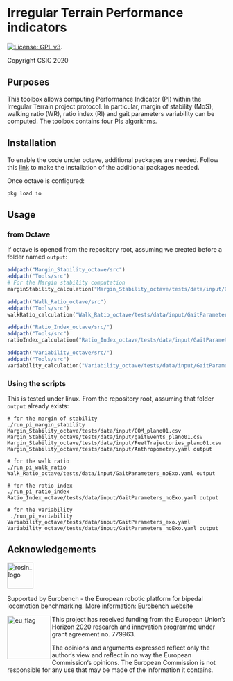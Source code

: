 # Irregular Terrain Performance indicators

[![License: GPL v3](https://img.shields.io/badge/License-GPLv3-blue.svg)](https://www.gnu.org/licenses/gpl-3.0).

Copyright CSIC 2020

## Purposes

This toolbox allows computing Performance Indicator (PI) within the Irregular Terrain project protocol.
In particular, margin of stability (MoS), walking ratio (WR), ratio index (RI) and gait parameters variability can be computed.
The toolbox contains four PIs algorithms.

## Installation

To enable the code under octave, additional packages are needed.
Follow this [link](https://octave.org/doc/v4.2.1/Installing-and-Removing-Packages.html) to make the installation of the additional packages needed.

Once octave is configured:

```console
pkg load io
```

## Usage

### from Octave

If octave is opened from the repository root, assuming we created before a folder named `output`:

```octave
addpath("Margin_Stability_octave/src")
addpath("Tools/src")
# For the Margin stability computation
marginStability_calculation("Margin_Stability_octave/tests/data/input/COM_plano01.csv", "Margin_Stability_octave/tests/data/input/gaitEvents_plano01.csv", "Margin_Stability_octave/tests/data/input/FeetTrajectories_plano01.csv", "Margin_Stability_octave/tests/data/input/Anthropometry.yaml", "output")
```

```octave
addpath("Walk_Ratio_octave/src")
addpath("Tools/src")
walkRatio_calculation("Walk_Ratio_octave/tests/data/input/GaitParameters_noExo.yaml", "output")
```

```octave
addpath("Ratio_Index_octave/src/")
addpath("Tools/src")
ratioIndex_calculation("Ratio_Index_octave/tests/data/input/GaitParameters_noExo.yaml", "output")
```

```octave
addpath("Variability_octave/src/")
addpath("Tools/src")
variability_calculation("Variability_octave/tests/data/input/GaitParameters_exo.yaml", "Variability_octave/tests/data/input/GaitParameters_noExo.yaml", "output")
```

### Using the scripts

This is tested under linux.
From the repository root, assuming that folder `output` already exists:

```term
# for the margin of stability
./run_pi_margin_stability Margin_Stability_octave/tests/data/input/COM_plano01.csv Margin_Stability_octave/tests/data/input/gaitEvents_plano01.csv Margin_Stability_octave/tests/data/input/FeetTrajectories_plano01.csv Margin_Stability_octave/tests/data/input/Anthropometry.yaml output

# for the walk ratio
./run_pi_walk_ratio Walk_Ratio_octave/tests/data/input/GaitParameters_noExo.yaml output

# for the ratio index
./run_pi_ratio_index Ratio_Index_octave/tests/data/input/GaitParameters_noExo.yaml output

# for the variability
 ./run_pi_variability Variability_octave/tests/data/input/GaitParameters_exo.yaml Variability_octave/tests/data/input/GaitParameters_noExo.yaml output

```

## Acknowledgements

<a href="http://eurobench2020.eu">
  <img src="http://eurobench2020.eu/wp-content/uploads/2018/06/cropped-logoweb.png"
       alt="rosin_logo" height="60" >
</a>

Supported by Eurobench - the European robotic platform for bipedal locomotion benchmarking.
More information: [Eurobench website][eurobench_website]

<img src="http://eurobench2020.eu/wp-content/uploads/2018/02/euflag.png"
     alt="eu_flag" width="100" align="left" >

This project has received funding from the European Union’s Horizon 2020
research and innovation programme under grant agreement no. 779963.

The opinions and arguments expressed reflect only the author‘s view and
reflect in no way the European Commission‘s opinions.
The European Commission is not responsible for any use that may be made
of the information it contains.

[eurobench_logo]: http://eurobench2020.eu/wp-content/uploads/2018/06/cropped-logoweb.png
[eurobench_website]: http://eurobench2020.eu "Go to website"
